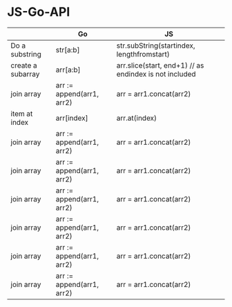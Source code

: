 # JS-Go-API

|   |  Go |  JS | 
|---|---|---|
| Do a substring  |  str[a:b] | str.subString(startindex, lengthfromstart)  | 
| create a subarray  | arr[a:b]  | arr.slice(start, end+1) // as endindex is not included | 
| join array  | arr := append(arr1, arr2) | arr = arr1.concat(arr2)  | 
| item at index  | arr[index] | arr.at(index)  | 
| join array  | arr := append(arr1, arr2) | arr = arr1.concat(arr2)  | 
| join array  | arr := append(arr1, arr2) | arr = arr1.concat(arr2)  | 
| join array  | arr := append(arr1, arr2) | arr = arr1.concat(arr2)  | 
| join array  | arr := append(arr1, arr2) | arr = arr1.concat(arr2)  | 
| join array  | arr := append(arr1, arr2) | arr = arr1.concat(arr2)  | 
| join array  | arr := append(arr1, arr2) | arr = arr1.concat(arr2)  | 
